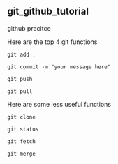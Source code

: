 ## git_github_tutorial
github pracitce

Here are the top 4 git functions

```git add . ```

```git commit -m "your message here"```

```git push```

```git pull```


Here are some less useful functions

```git clone```

```git status```

```git fetch```

```git merge```
